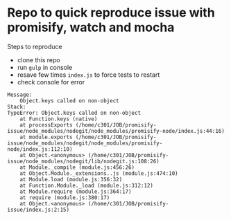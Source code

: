 # Repo to quick reproduce issue with promisify, watch and mocha
Steps to reproduce
- clone this repo
- run `gulp` in console
- resave few times `index.js` to force tests to restart 
- check console for error

```
Message:
    Object.keys called on non-object
Stack:
TypeError: Object.keys called on non-object
    at Function.keys (native)
    at processExports (/home/c301/JOB/promisify-issue/node_modules/nodegit/node_modules/promisify-node/index.js:44:16)
    at module.exports (/home/c301/JOB/promisify-issue/node_modules/nodegit/node_modules/promisify-node/index.js:112:10)
    at Object.<anonymous> (/home/c301/JOB/promisify-issue/node_modules/nodegit/lib/nodegit.js:108:26)
    at Module._compile (module.js:456:26)
    at Object.Module._extensions..js (module.js:474:10)
    at Module.load (module.js:356:32)
    at Function.Module._load (module.js:312:12)
    at Module.require (module.js:364:17)
    at require (module.js:380:17)
    at Object.<anonymous> (/home/c301/JOB/promisify-issue/index.js:2:15)
```
